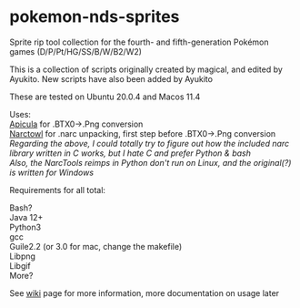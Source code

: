 # pokemon-nds-sprites
Sprite rip tool collection for the fourth- and fifth-generation Pokémon games (D/P/Pt/HG/SS/B/W/B2/W2)
  
This is a collection of scripts originally created by magical, and edited by Ayukito. New scripts have also been added by Ayukito   
  
These are tested on Ubuntu 20.0.4 and Macos 11.4  
  
Uses:  
[Apicula](https://github.com/scurest/apicula) for .BTX0->.Png conversion  
[Narctowl](https://github.com/turtleisaac/Narctowl) for .narc unpacking, first step before .BTX0->.Png conversion  
*Regarding the above, I could totally try to figure out how the included narc library written in C works, but I hate C and prefer Python & bash*  
*Also, the NarcTools reimps in Python don't run on Linux, and the original(?) is written for Windows*


Requirements for all total:  

Bash?  
Java 12+  
Python3  
gcc  
Guile2.2 (or 3.0 for mac, change the makefile)  
Libpng  
Libgif  
More?  
  
See [wiki](https://github.com/Ayukito/pokemon-nds-sprites/wiki) page for more information, more documentation on usage later
